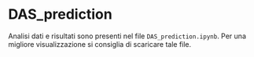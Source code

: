 # DAS_prediction
Analisi dati e risultati sono presenti nel file `DAS_prediction.ipynb`. Per una migliore visualizzazione si consiglia di scaricare tale file. 
